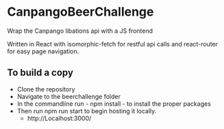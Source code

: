 # CanpangoBeerChallenge
Wrap the Canpango libations api with a JS frontend

Written in React with isomorphic-fetch for restful api calls and react-router for easy page navigation. 


## To build a copy
* Clone the repository
* Navigate to the beerchallenge folder
* In the commandline run - npm install - to install the proper packages
* Then run npm run start to begin hosting it locally. 
	* http://Localhost:3000/
